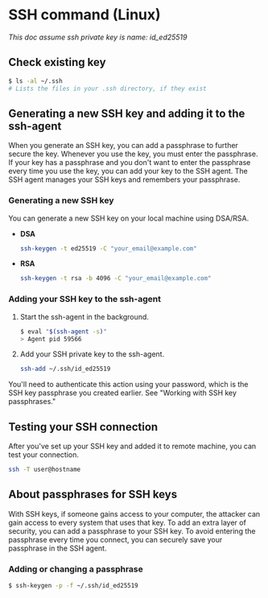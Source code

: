 # SSH command (Linux)
*This doc assume ssh private key is name: id_ed25519*

## Check existing key

```bash
$ ls -al ~/.ssh
# Lists the files in your .ssh directory, if they exist
```

## Generating a new SSH key and adding it to the ssh-agent

When you generate an SSH key, you can add a passphrase to further secure the key. Whenever you use the key, you must enter the passphrase. If your key has a passphrase and you don't want to enter the passphrase every time you use the key, you can add your key to the SSH agent. The SSH agent manages your SSH keys and remembers your passphrase.

### Generating a new SSH key

You can generate a new SSH key on your local machine using DSA/RSA.

- **DSA**
    ```bash
    ssh-keygen -t ed25519 -C "your_email@example.com"
    ```

- **RSA**
    ```bash
    ssh-keygen -t rsa -b 4096 -C "your_email@example.com"
    ```

### Adding your SSH key to the ssh-agent

1. Start the ssh-agent in the background.

    ```bash
    $ eval "$(ssh-agent -s)"
    > Agent pid 59566
    ```

2. Add your SSH private key to the ssh-agent.

    ```bash
    ssh-add ~/.ssh/id_ed25519
    ```

You'll need to authenticate this action using your password, which is the SSH key passphrase you created earlier. See "Working with SSH key passphrases."

## Testing your SSH connection

After you've set up your SSH key and added it to remote machine, you can test your connection.

```bash
ssh -T user@hostname
```

## About passphrases for SSH keys
With SSH keys, if someone gains access to your computer, the attacker can gain access to every system that uses that key. To add an extra layer of security, you can add a passphrase to your SSH key. To avoid entering the passphrase every time you connect, you can securely save your passphrase in the SSH agent.

### Adding or changing a passphrase

```bash
$ ssh-keygen -p -f ~/.ssh/id_ed25519
```